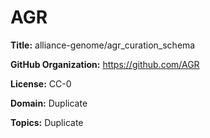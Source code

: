 [//]: # (DO NOT MANUALLY EDIT THIS FILE. IT IS GENERATED FROM A TEMPLATE.)

# AGR

**Title:** alliance-genome/agr_curation_schema



**GitHub Organization:** https://github.com/AGR



**License:** CC-0

**Domain:** Duplicate



**Topics:** Duplicate

